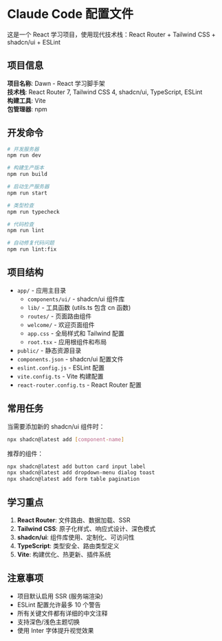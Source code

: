 # Claude Code 配置文件

这是一个 React 学习项目，使用现代技术栈：React Router + Tailwind CSS + shadcn/ui + ESLint

## 项目信息

**项目名称**: Dawn - React 学习脚手架  
**技术栈**: React Router 7, Tailwind CSS 4, shadcn/ui, TypeScript, ESLint  
**构建工具**: Vite  
**包管理器**: npm

## 开发命令

```bash
# 开发服务器
npm run dev

# 构建生产版本
npm run build

# 启动生产服务器
npm run start

# 类型检查
npm run typecheck

# 代码检查
npm run lint

# 自动修复代码问题
npm run lint:fix
```

## 项目结构

- `app/` - 应用主目录
  - `components/ui/` - shadcn/ui 组件库
  - `lib/` - 工具函数 (utils.ts 包含 cn 函数)
  - `routes/` - 页面路由组件
  - `welcome/` - 欢迎页面组件
  - `app.css` - 全局样式和 Tailwind 配置
  - `root.tsx` - 应用根组件和布局
- `public/` - 静态资源目录
- `components.json` - shadcn/ui 配置文件
- `eslint.config.js` - ESLint 配置
- `vite.config.ts` - Vite 构建配置
- `react-router.config.ts` - React Router 配置

## 常用任务

当需要添加新的 shadcn/ui 组件时：
```bash
npx shadcn@latest add [component-name]
```

推荐的组件：
```bash
npx shadcn@latest add button card input label
npx shadcn@latest add dropdown-menu dialog toast
npx shadcn@latest add form table pagination
```

## 学习重点

1. **React Router**: 文件路由、数据加载、SSR
2. **Tailwind CSS**: 原子化样式、响应式设计、深色模式
3. **shadcn/ui**: 组件库使用、定制化、可访问性
4. **TypeScript**: 类型安全、路由类型定义
5. **Vite**: 构建优化、热更新、插件系统

## 注意事项

- 项目默认启用 SSR (服务端渲染)
- ESLint 配置允许最多 10 个警告
- 所有关键文件都有详细的中文注释
- 支持深色/浅色主题切换
- 使用 Inter 字体提升视觉效果